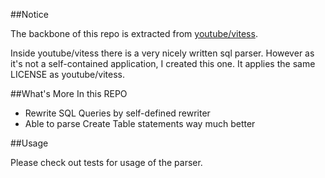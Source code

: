 ##Notice

The backbone of this repo is extracted from [youtube/vitess](https://github.com/youtube/vitess).

Inside youtube/vitess there is a very nicely written sql parser. However as it's not a self-contained application, I created this one. 
It applies the same LICENSE as youtube/vitess.

##What's More In this REPO

* Rewrite SQL Queries by self-defined rewriter
* Able to parse Create Table statements way much better

##Usage

Please check out tests for usage of the parser.
